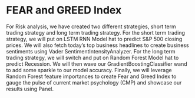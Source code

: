 # FEAR and GREED Index

For Risk analysis, we have created two different strategies, short term trading strategy and long term trading strategy. For the short term trading strategy, we will put on LSTM RNN Model hat to predict S&P 500 closing prices. We will also fetch today’s top business headlines to create business sentiments using Vader SentimentIntensityAnalyzer.
For the long term trading strategy, we will switch and put on Random Forest Model hat to predict Recession. We will then wave our GradientBoostingClassifier wand to add some sparkle to our model accuracy. Finally, we will leverage Random Forest feature importances to create Fear and Greed Index to gauge the pulse of current market psychology (CMP) and showcase our results using Panel. 
